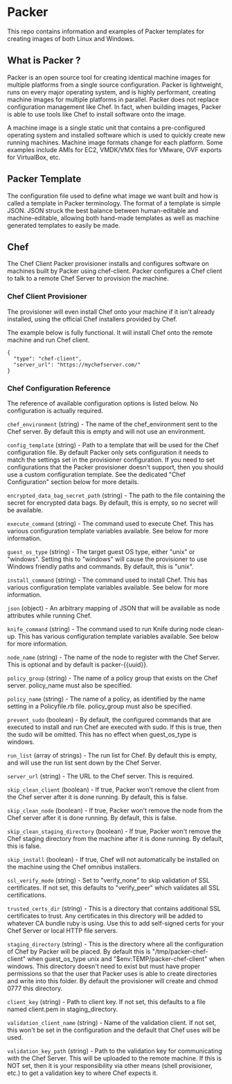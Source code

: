 # Packer
This repo contains information and examples of Packer templates for creating images of both Linux and Windows.

## What is Packer ?
Packer is an open source tool for creating identical machine images for multiple platforms from a single source configuration. Packer is lightweight, runs on every major operating system, and is highly performant, creating machine images for multiple platforms in parallel. Packer does not replace configuration management like Chef. In fact, when building images, Packer is able to use tools like Chef to install software onto the image.

A machine image is a single static unit that contains a pre-configured operating system and installed software which is used to quickly create new running machines. Machine image formats change for each platform. Some examples include AMIs for EC2, VMDK/VMX files for VMware, OVF exports for VirtualBox, etc.

## Packer Template
The configuration file used to define what image we want built and how is called a template in Packer terminology. The format of a template is simple JSON. JSON struck the best balance between human-editable and machine-editable, allowing both hand-made templates as well as machine generated templates to easily be made.

## Chef 
The Chef Client Packer provisioner installs and configures software on machines built by Packer using chef-client. Packer configures a Chef client to talk to a remote Chef Server to provision the machine.

### Chef Client Provisioner
The provisioner will even install Chef onto your machine if it isn't already installed, using the official Chef installers provided by Chef.

The example below is fully functional. It will install Chef onto the remote machine and run Chef client.

```
{
  "type": "chef-client",
  "server_url": "https://mychefserver.com/"
}
```

### Chef Configuration Reference
The reference of available configuration options is listed below. No configuration is actually required.

```chef_environment``` (string) - The name of the chef_environment sent to the Chef server. By default this is empty and will not use an environment.

```config_template``` (string) - Path to a template that will be used for the Chef configuration file. By default Packer only sets configuration it needs to match the settings set in the provisioner configuration. If you need to set configurations that the Packer provisioner doesn't support, then you should use a custom configuration template. See the dedicated "Chef Configuration" section below for more details.

```encrypted_data_bag_secret_path``` (string) - The path to the file containing the secret for encrypted data bags. By default, this is empty, so no secret will be available.

```execute_command``` (string) - The command used to execute Chef. This has various configuration template variables available. See below for more information.

```guest_os_type``` (string) - The target guest OS type, either "unix" or "windows". Setting this to "windows" will cause the provisioner to use Windows friendly paths and commands. By default, this is "unix".

```install_command``` (string) - The command used to install Chef. This has various configuration template variables available. See below for more information.

```json``` (object) - An arbitrary mapping of JSON that will be available as node attributes while running Chef.

```knife_command``` (string) - The command used to run Knife during node clean-up. This has various configuration template variables available. See below for more information.

```node_name``` (string) - The name of the node to register with the Chef Server. This is optional and by default is packer-{{uuid}}.

```policy_group``` (string) - The name of a policy group that exists on the Chef server. policy_name must also be specified.

```policy_name``` (string) - The name of a policy, as identified by the name setting in a Policyfile.rb file. policy_group must also be specified.

```prevent_sudo``` (boolean) - By default, the configured commands that are executed to install and run Chef are executed with sudo. If this is true, then the sudo will be omitted. This has no effect when guest_os_type is windows.

```run_list``` (array of strings) - The run list for Chef. By default this is empty, and will use the run list sent down by the Chef Server.

```server_url``` (string) - The URL to the Chef server. This is required.

```skip_clean_client``` (boolean) - If true, Packer won't remove the client from the Chef server after it is done running. By default, this is false.

```skip_clean_node``` (boolean) - If true, Packer won't remove the node from the Chef server after it is done running. By default, this is false.

```skip_clean_staging_directory``` (boolean) - If true, Packer won't remove the Chef staging directory from the machine after it is done running. By default, this is false.

```skip_install``` (boolean) - If true, Chef will not automatically be installed on the machine using the Chef omnibus installers.

```ssl_verify_mode``` (string) - Set to "verify_none" to skip validation of SSL certificates. If not set, this defaults to "verify_peer" which validates all SSL certifications.

```trusted_certs_dir``` (string) - This is a directory that contains additional SSL certificates to trust. Any certificates in this directory will be added to whatever CA bundle ruby is using. Use this to add self-signed certs for your Chef Server or local HTTP file servers.

```staging_directory``` (string) - This is the directory where all the configuration of Chef by Packer will be placed. By default this is "/tmp/packer-chef-client" when guest_os_type unix and "$env:TEMP/packer-chef-client" when windows. This directory doesn't need to exist but must have proper permissions so that the user that Packer uses is able to create directories and write into this folder. By default the provisioner will create and chmod 0777 this directory.

```client_key``` (string) - Path to client key. If not set, this defaults to a file named client.pem in staging_directory.

```validation_client_name``` (string) - Name of the validation client. If not set, this won't be set in the configuration and the default that Chef uses will be used.

```validation_key_path``` (string) - Path to the validation key for communicating with the Chef Server. This will be uploaded to the remote machine. If this is NOT set, then it is your responsibility via other means (shell provisioner, etc.) to get a validation key to where Chef expects it.
